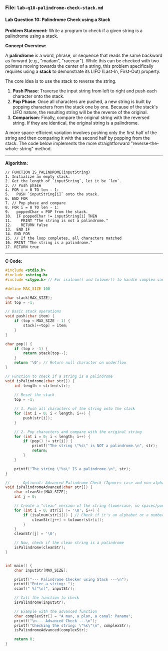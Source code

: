 ### **File: `lab-q10-palindrome-check-stack.md`**

#### **Lab Question 10: Palindrome Check using a Stack**

**Problem Statement:**
Write a program to check if a given string is a palindrome using a stack.

**Concept Overview:**

A **palindrome** is a word, phrase, or sequence that reads the same backward as forward (e.g., "madam", "racecar"). While this can be checked with two pointers moving towards the center of a string, this problem specifically requires using a **stack** to demonstrate its LIFO (Last-In, First-Out) property.

The core idea is to use the stack to reverse the string.
1.  **Push Phase**: Traverse the input string from left to right and push each character onto the stack.
2.  **Pop Phase**: Once all characters are pushed, a new string is built by popping characters from the stack one by one. Because of the stack's LIFO nature, the resulting string will be the reverse of the original.
3.  **Comparison**: Finally, compare the original string with the reversed string. If they are identical, the original string is a palindrome.

A more space-efficient variation involves pushing only the first half of the string and then comparing it with the second half by popping from the stack. The code below implements the more straightforward "reverse-the-whole-string" method.

---

**Algorithm:**

```
// FUNCTION IS_PALINDROME(inputString)
1. Initialize an empty stack.
2. Get the length of `inputString`, let it be `len`.
3. // Push phase
4. FOR i = 0 TO len - 1:
5.   PUSH `inputString[i]` onto the stack.
6. END FOR
7. // Pop phase and compare
8. FOR i = 0 TO len - 1:
9.   poppedChar = POP from the stack.
10.  IF poppedChar != inputString[i] THEN
11.    PRINT "The string is not a palindrome."
12.    RETURN false
13.  END IF
14. END FOR
15. // If the loop completes, all characters matched
16. PRINT "The string is a palindrome."
17. RETURN true
```

---

**C Code:**

```c
#include <stdio.h>
#include <string.h>
#include <ctype.h> // For isalnum() and tolower() to handle complex cases

#define MAX_SIZE 100

char stack[MAX_SIZE];
int top = -1;

// Basic stack operations
void push(char item) {
    if (top < MAX_SIZE - 1) {
        stack[++top] = item;
    }
}

char pop() {
    if (top > -1) {
        return stack[top--];
    }
    return '\0'; // Return null character on underflow
}

// Function to check if a string is a palindrome
void isPalindrome(char str[]) {
    int length = strlen(str);
    
    // Reset the stack
    top = -1; 

    // 1. Push all characters of the string onto the stack
    for (int i = 0; i < length; i++) {
        push(str[i]);
    }

    // 2. Pop characters and compare with the original string
    for (int i = 0; i < length; i++) {
        if (pop() != str[i]) {
            printf("The string \"%s\" is NOT a palindrome.\n", str);
            return;
        }
    }

    printf("The string \"%s\" IS a palindrome.\n", str);
}

// ---- Optional: Advanced Palindrome Check (Ignores case and non-alphanumeric chars) ----
void isPalindromeAdvanced(char str[]) {
    char cleanStr[MAX_SIZE];
    int j = 0;

    // Create a "clean" version of the string (lowercase, no spaces/punctuation)
    for (int i = 0; str[i] != '\0'; i++) {
        if (isalnum(str[i])) { // Check if it's an alphabet or a number
            cleanStr[j++] = tolower(str[i]);
        }
    }
    cleanStr[j] = '\0';

    // Now, check if the clean string is a palindrome
    isPalindrome(cleanStr);
}


int main() {
    char inputStr[MAX_SIZE];

    printf("--- Palindrome Checker using Stack ---\n");
    printf("Enter a string: ");
    scanf(" %[^\n]", inputStr);

    // Call the function to check
    isPalindrome(inputStr);

    // Example with the advanced function
    char complexStr[] = "A man, a plan, a canal: Panama";
    printf("\n--- Advanced Check ---\n");
    printf("Checking the string: \"%s\"\n", complexStr);
    isPalindromeAdvanced(complexStr);

    return 0;
}
```
